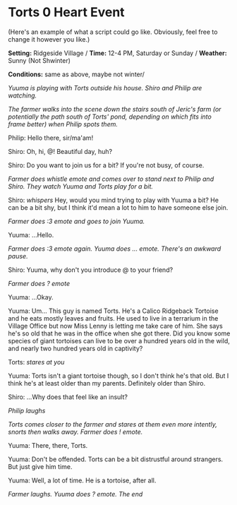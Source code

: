 # Torts 0 Heart Event
(Here's an example of what a script could go like. Obviously, feel free to change it however you like.)

**Setting:** Ridgeside Village / **Time:** 12-4 PM, Saturday or Sunday / **Weather:** Sunny (Not Shwinter)

**Conditions:** same as above, maybe not winter/

*Yuuma is playing with Torts outside his house. Shiro and Philip are watching.*

*The farmer walks into the scene down the stairs south of Jeric's farm (or potentially the path south of Torts' pond, depending on which fits into frame better) when Philip spots them.*

Philip: Hello there, sir/ma'am!

Shiro: Oh, hi, @! Beautiful day, huh?

Shiro: Do you want to join us for a bit? If you're not busy, of course.

*Farmer does whistle emote and comes over to stand next to Philip and Shiro. They watch Yuuma and Torts play for a bit.*

Shiro: *whispers* Hey, would you mind trying to play with Yuuma a bit? He can be a bit shy, but I think it'd mean a lot to him to have someone else join.

*Farmer does :3 emote and goes to join Yuuma.*

Yuuma: ...Hello.

*Farmer does :3 emote again. Yuuma does ... emote. There's an awkward pause.*

Shiro: Yuuma, why don't you introduce @ to your friend?

*Farmer does ? emote*

Yuuma: ...Okay.

Yuuma: Um... This guy is named Torts. He's a Calico Ridgeback Tortoise and he eats mostly leaves and fruits. He used to live in a terrarium in the Village Office but now Miss Lenny is letting me take care of him. She says he's so old that he was in the office when she got there. Did you know some species of giant tortoises can live to be over a hundred years old in the wild, and nearly two hundred years old in captivity?

Torts: *stares at you*

Yuuma: Torts isn't a giant tortoise though, so I don't think he's that old. But I think he's at least older than my parents. Definitely older than Shiro.

Shiro: ...Why does that feel like an insult?

*Philip laughs*

*Torts comes closer to the farmer and stares at them even more intently, snorts then walks away. Farmer does ! emote.*

Yuuma: There, there, Torts.

Yuuma: Don't be offended. Torts can be a bit distrustful around strangers. But just give him time.

Yuuma: Well, a lot of time. He is a tortoise, after all.

*Farmer laughs. Yuuma does ? emote. The end*
